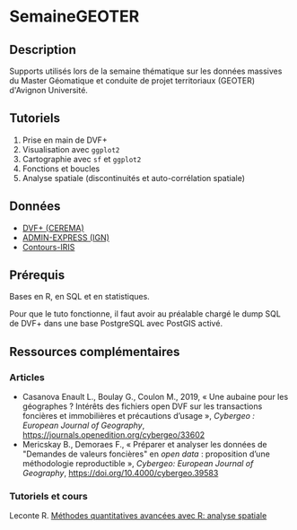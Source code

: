# SemaineGEOTER

## Description

Supports utilisés lors de la semaine thématique sur les données massives du Master Géomatique et conduite de projet territoriaux (GEOTER) d'Avignon Université. 

## Tutoriels

1. Prise en main de DVF+
2. Visualisation avec `ggplot2`
3. Cartographie avec `sf` et `ggplot2`
4. Fonctions et boucles
5. Analyse spatiale (discontinuités et auto-corrélation spatiale)

## Données

- [DVF+ (CEREMA)](https://datafoncier.cerema.fr/donnees/autres-donnees-foncieres/dvfplus-open-data)
- [ADMIN-EXPRESS (IGN)](https://data.geopf.fr/telechargement/download/ADMIN-EXPRESS-COG/ADMIN-EXPRESS-COG_3-2__SHP_LAMB93_FXX_2023-05-03/ADMIN-EXPRESS-COG_3-2__SHP_LAMB93_FXX_2023-05-03.7z)
- [Contours-IRIS](https://data.geopf.fr/telechargement/download/CONTOURS-IRIS/CONTOURS-IRIS_3-0__SHP__FRA_2023-01-01/CONTOURS-IRIS_3-0__SHP__FRA_2023-01-01.7z) 

## Prérequis

Bases en R, en SQL et en statistiques.

Pour que le tuto fonctionne, il faut avoir au préalable chargé le dump SQL de DVF+ dans une base PostgreSQL avec PostGIS activé.

## Ressources complémentaires

### Articles

- Casanova Enault L., Boulay G., Coulon M., 2019, « Une aubaine pour les géographes ? Intérêts des fichiers open DVF sur les transactions foncières et immobilières et précautions d’usage », *Cybergeo : European Journal of Geography*, https://journals.openedition.org/cybergeo/33602
- Mericskay B.,  Demoraes F., « Préparer et analyser les données de "Demandes de valeurs foncières" en *open data* : proposition d’une méthodologie reproductible », *Cybergeo: European Journal of Geography*, https://doi.org/10.4000/cybergeo.39583

### Tutoriels et cours

Leconte R. [Méthodes quantitatives avancées avec R: analyse spatiale](https://github.com/leconter/SPACER)